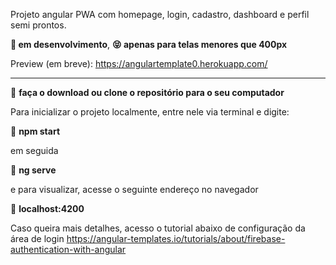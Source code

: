 Projeto angular PWA com homepage, login, cadastro, dashboard e perfil semi prontos.

**🥰 em desenvolvimento**, **😝 apenas para telas menores que 400px**

Preview (em breve):
https://angulartemplate0.herokuapp.com/

---------------------------------------------------------------------------------------------

🔸 **faça o download ou clone o repositório para o seu computador**

Para inicializar o projeto localmente, entre nele via terminal e digite:

🔸 **npm start**

em seguida

🔸 **ng serve**

e para visualizar, acesse o seguinte endereço no navegador

🔸 **localhost:4200**



Caso queira mais detalhes, acesso o tutorial abaixo de configuração da área de login
https://angular-templates.io/tutorials/about/firebase-authentication-with-angular
